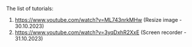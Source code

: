 The list of tutorials:

1. https://www.youtube.com/watch?v=ML743nrkMHw (Resize image - 30.10.2023)
2. https://www.youtube.com/watch?v=3yqDxhR2XxE (Screen recorder - 31.10.2023)
